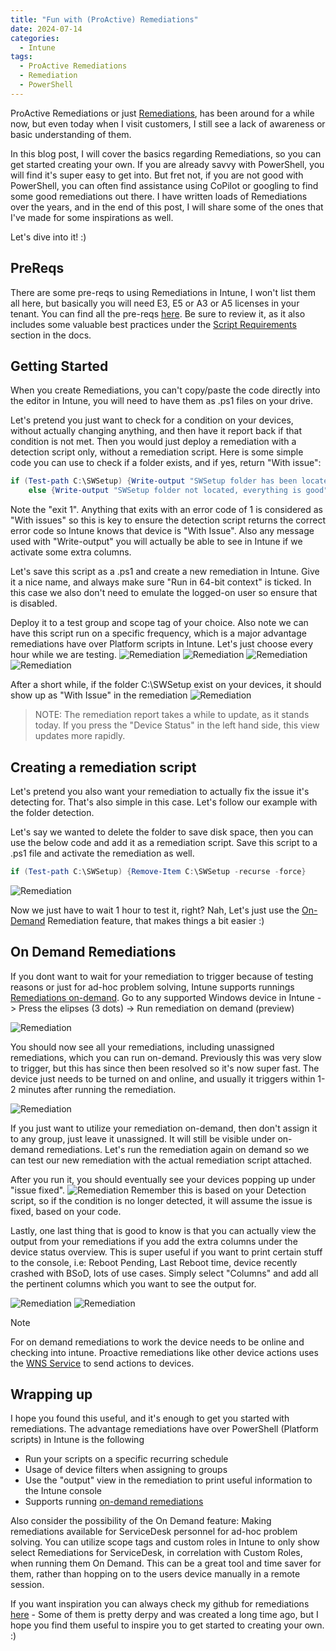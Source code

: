 ```yaml
---
title: "Fun with (ProActive) Remediations"
date: 2024-07-14
categories:
  - Intune
tags:
  - ProActive Remediations
  - Remediation
  - PowerShell
---
```


ProActive Remediations or just [Remediations](https://learn.microsoft.com/en-us/mem/intune/fundamentals/remediations), has been around for a while now, but even today when I visit customers, I still see a lack of awareness or basic understanding of them.

In this blog post, I will cover the basics regarding Remediations, so you can get started creating your own. If you are already savvy with PowerShell, you will find it's super easy to get into. But fret not, if you are not good with PowerShell, you can often find assistance using CoPilot or googling to find some good remediations out there. I have written loads of Remediations over the years, and in the end of this post, I will share some of the ones that I've made for some inspirations as well.

Let's dive into it! :)

## PreReqs

There are some pre-reqs to using Remediations in Intune, I won't list them all here, but basically you will need E3, E5 or A3 or A5 licenses in your tenant. You can find all the pre-reqs [here](https://learn.microsoft.com/en-us/mem/intune/fundamentals/remediations). Be sure to review it, as it also includes some valuable best practices under the [Script Requirements](https://learn.microsoft.com/en-us/mem/intune/fundamentals/remediations#script-requirements) section in the docs.

## Getting Started

When you create Remediations, you can't copy/paste the code directly into the editor in Intune, you will need to have them as .ps1 files on your drive.

Let's pretend you just want to check for a condition on your devices, without actually changing anything, and then have it report back if that condition is not met. Then you would just deploy a remediation with a detection script only, without a remediation script. Here is some simple code you can use to check if a folder exists, and if yes, return "With issue":

```PowerShell
if (Test-path C:\SWSetup) {Write-output "SWSetup folder has been located" ; exit 1}
    else {Write-output "SWSetup folder not located, everything is good"}
```

Note the "exit 1". Anything that exits with an error code of 1 is considered as "With issues" so this is key to ensure the detection script returns the correct error code so Intune knows that device is "With Issue". Also any message used with "Write-output" you will actually be able to see in Intune if we activate some extra columns.

Let's save this script as a .ps1 and create a new remediation in Intune. Give it a nice name, and always make sure "Run in 64-bit context" is ticked. In this case we also don't need to emulate the logged-on user so ensure that is disabled.

Deploy it to a test group and scope tag of your choice. Also note we can have this script run on a specific frequency, which is a major advantage remediations have over Platform scripts in Intune. Let's just choose every hour while we are testing.
![Remediation](/assets/images/2024-07-12-BackToBasics-ProActiveRemediations/CreateRemediation-1.png?raw=true "Create Remediation")
![Remediation](/assets/images/2024-07-12-BackToBasics-ProActiveRemediations/CreateRemediation-2.png?raw=true "Create Remediation")
![Remediation](/assets/images/2024-07-12-BackToBasics-ProActiveRemediations/CreateRemediation-3.png?raw=true "Create Remediation")
![Remediation](/assets/images/2024-07-12-BackToBasics-ProActiveRemediations/CreateRemediation-4.png?raw=true "Create Remediation")

After a short while, if the folder C:\SWSetup exist on your devices, it should show up as "With Issue" in the remediation
![Remediation](/assets/images/2024-07-12-BackToBasics-ProActiveRemediations/RemediationOverview-1.png?raw=true "Remediation overview")

> NOTE:
> The remediation report takes a while to update, as it stands today. If you press the "Device Status" in the left hand side, this view updates more rapidly.

## Creating a remediation script

Let's pretend you also want your remediation to actually fix the issue it's detecting for. That's also simple in this case. Let's follow our example with the folder detection.

Let's say we wanted to delete the folder to save disk space, then you can use the below code and add it as a remediation script. Save this script to a .ps1 file and activate the remediation as well.

```PowerShell
if (Test-path C:\SWSetup) {Remove-Item C:\SWSetup -recurse -force}
```

![Remediation](/assets/images/2024-07-12-BackToBasics-ProActiveRemediations/AddRemediation-1.png?raw=true "Add remediation script")

Now we just have to wait 1 hour to test it, right? Nah, Let's just use the [On-Demand](https://learn.microsoft.com/en-us/mem/intune/fundamentals/remediations#run-a-remediation-script-on-demand-preview) Remediation feature, that makes things a bit easier :)

## On Demand Remediations

If you dont want to wait for your remediation to trigger because of testing reasons or just for ad-hoc problem solving, Intune supports runnings [Remediations on-demand](https://learn.microsoft.com/en-us/mem/intune/fundamentals/remediations#run-a-remediation-script-on-demand-preview). Go to any supported Windows device in Intune -> Press the elipses (3 dots) -> Run remediation on demand (preview)

![Remediation](/assets/images/2024-07-12-BackToBasics-ProActiveRemediations/RunRemediation-OnDemand-1.png?raw=true "On Demand remediation")

You should now see all your remediations, including unassigned remediations, which you can run on-demand. Previously this was very slow to trigger, but this has since then been resolved so it's now super fast. The device just needs to be turned on and online, and usually it triggers within 1-2 minutes after running the remediation.

![Remediation](/assets/images/2024-07-12-BackToBasics-ProActiveRemediations/RunRemediation-OnDemand-2.png?raw=true "On Demand remediation")

If you just want to utilize your remediation on-demand, then don't assign it to any group, just leave it unassigned. It will still be visible under on-demand remediations. Let's run the remediation again on demand so we can test our new remediation with the actual remediation script attached.

After you run it, you should eventually see your devices popping up under "issue fixed".
![Remediation](/assets/images/2024-07-12-BackToBasics-ProActiveRemediations/RemediationOverview-3.png?raw=true "Remediation overview")
Remember this is based on your Detection script, so if the condition is no longer detected, it will assume the issue is fixed, based on your code.

Lastly, one last thing that is good to know is that you can actually view the output from your remediations if you add the extra columns under the device status overview. This is super useful if you want to print certain stuff to the console, i.e: Reboot Pending, Last Reboot time, device recently crashed with BSoD, lots of use cases. Simply select "Columns" and add all the pertinent columns which you want to see the output for.

![Remediation](/assets/images/2024-07-12-BackToBasics-ProActiveRemediations/Remediation-ExtraColums-1.png?raw=true "Remediation Columns")
![Remediation](/assets/images/2024-07-12-BackToBasics-ProActiveRemediations/Remediation-ExtraColums-2.png?raw=true "Remediation Columns")

> [!NOTE]
> For on demand remediations to work the device needs to be online and checking into intune. Proactive remediations like other device actions uses the [WNS Service](https://learn.microsoft.com/en-us/windows/apps/design/shell/tiles-and-notifications/windows-push-notification-services--wns--overview) to send actions to devices.

## Wrapping up

I hope you found this useful, and it's enough to get you started with remediations. The advantage remediations have over PowerShell (Platform scripts) in Intune is the following

* Run your scripts on a specific recurring schedule
* Usage of device filters when assigning to groups
* Use the "output" view in the remediation to print useful information to the Intune console
* Supports running [on-demand remediations](https://learn.microsoft.com/en-us/mem/intune/fundamentals/remediations#run-a-remediation-script-on-demand-preview)

Also consider the possibility of the On Demand feature: Making remediations available for ServiceDesk personnel for ad-hoc problem solving. You can utilize scope tags and custom roles in Intune to only show select Remediations for ServiceDesk, in correlation with Custom Roles, when running them On Demand. This can be a great tool and time saver for them, rather than hopping on to the users device manually in a remote session.

If you want inspiration you can always check my github for remediations [here](https://github.com/thisisevilevil/IntunePublic/tree/main/Remediations) - Some of them is pretty derpy and was created a long time ago, but I hope you find them useful to inspire you to get started to creating your own. :)